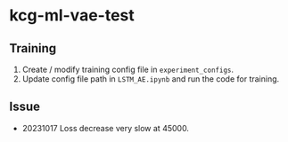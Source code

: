 # kcg-ml-vae-test

## Training
1. Create / modify training config file in `experiment_configs`.
1. Update config file path in `LSTM_AE.ipynb` and run the code for training.


## Issue
- 20231017 Loss decrease very slow at 45000. 
